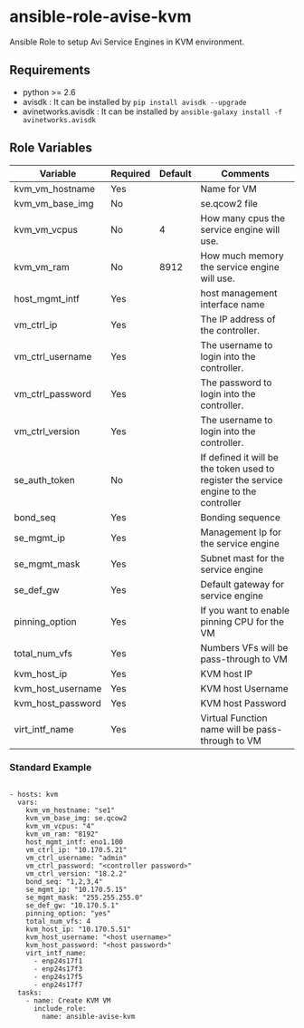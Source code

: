 # ansible-role-avise-kvm
Ansible Role to setup Avi Service Engines in KVM environment.

Requirements
------------
 - python >= 2.6
 - avisdk : It can be installed by `pip install avisdk --upgrade`
 - avinetworks.avisdk : It can be installed by `ansible-galaxy install -f avinetworks.avisdk` 

Role Variables
--------------

| Variable | Required | Default | Comments |
|----------|----------|---------|----------|
|kvm_vm_hostname|Yes||Name for VM|
|kvm_vm_base_img|No||se.qcow2 file|
|kvm_vm_vcpus|No|4|How many cpus the service engine will use.|
|kvm_vm_ram|No|8912|How much memory the service engine will use.|
|host_mgmt_intf|Yes||host management interface name|
|vm_ctrl_ip|Yes||The IP address of the controller.|
|vm_ctrl_username|Yes||The username to login into the controller.|
|vm_ctrl_password|Yes||The password to login into the controller.|
|vm_ctrl_version|Yes||The username to login into the controller.|
|se_auth_token|No||If defined it will be the token used to register the service engine to the controller|
|bond_seq|Yes||Bonding sequence|
|se_mgmt_ip|Yes||Management Ip for the service engine|
|se_mgmt_mask|Yes||Subnet mast for the service engine|
|se_def_gw|Yes||Default gateway for service engine|
|pinning_option|Yes||If you want to enable pinning CPU for the VM|
|total_num_vfs|Yes||Numbers VFs will be pass-through to VM|
|kvm_host_ip|Yes||KVM host IP|
|kvm_host_username|Yes||KVM host Username|
|kvm_host_password|Yes||KVM host Password|
|virt_intf_name|Yes||Virtual Function name will be pass-through to VM|


### Standard Example
```

- hosts: kvm
  vars:
    kvm_vm_hostname: "se1"
    kvm_vm_base_img: se.qcow2
    kvm_vm_vcpus: "4"
    kvm_vm_ram: "8192"
    host_mgmt_intf: eno1.100
    vm_ctrl_ip: "10.170.5.21"
    vm_ctrl_username: "admin"
    vm_ctrl_password: "<controller password>"
    vm_ctrl_version: "18.2.2"
    bond_seq: "1,2,3,4"
    se_mgmt_ip: "10.170.5.15"
    se_mgmt_mask: "255.255.255.0"
    se_def_gw: "10.170.5.1"
    pinning_option: "yes"
    total_num_vfs: 4
    kvm_host_ip: "10.170.5.51"
    kvm_host_username: "<host username>"
    kvm_host_password: "<host password>"
    virt_intf_name:
      - enp24s17f1
      - enp24s17f3
      - enp24s17f5
      - enp24s17f7
  tasks:
    - name: Create KVM VM
      include_role:
        name: ansible-avise-kvm

```
